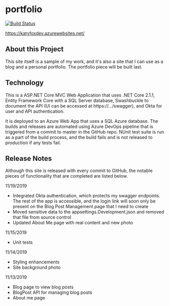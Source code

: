 # portfolio
[![Build Status](https://dev.azure.com/katysorourke/katy-devops-project/_apis/build/status/katyfoxdev%20-%20CI?branchName=master)](https://dev.azure.com/katysorourke/katy-devops-project/_build/latest?definitionId=11&branchName=master)

https://katyfoxdev.azurewebsites.net/

## About this Project
This site itself is a sample of my work, and it's also a site that I can use as a blog and a personal portfolio. The portfolio piece will be built last. 

## Technology 
This is a ASP.NET Core MVC Web Application that uses .NET Core 2.1.1, 
Entity Framework Core with a SQL Server database,
Swashbuckle to document the API (UI can be accessed at https://.../swagger),
and Okta for user and API authentication. 


It is deployed to an Azure Web App that uses a SQL Azure database. 
The builds and releases are automated using Azure DevOps pipeline that is 
triggered from a commit to master in the GitHub repo. NUnit test suite is run as a
part of the build process, and the build fails and is not released to production
if any tests fail. 

## Release Notes
Although this site is released with every commit to GitHub, the notable
pieces of functionality that are completed are listed below.

11/19/2019
- Integrated Okta authentication, which protects my swagger endpoints. The rest of the app is accessible, and the login link will soon only be present on the Blog Post Management page that I need to create
- Moved sensitive data to the appsettings.Development.json and removed that file from source control 
- Updated About Me page with real content and new photo 

11/15/2019
- Unit tests 

11/14/2019
- Styling enhancements
- Site background photo 

11/13/2019
- Blog page to view blog posts
- BlogPost API for managing blog posts
- About me page
